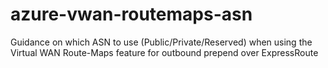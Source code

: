 # azure-vwan-routemaps-asn
Guidance on which ASN to use (Public/Private/Reserved) when using the Virtual WAN Route-Maps feature for outbound prepend over ExpressRoute
